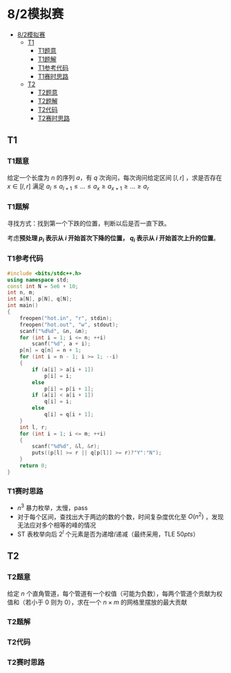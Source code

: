 # 8/2模拟赛

- [8/2模拟赛](#82模拟赛)
  - [T1](#t1)
    - [T1题意](#t1题意)
    - [T1题解](#t1题解)
    - [T1参考代码](#t1参考代码)
    - [T1赛时思路](#t1赛时思路)
  - [T2](#t2)
    - [T2题意](#t2题意)
    - [T2题解](#t2题解)
    - [T2代码](#t2代码)
    - [T2赛时思路](#t2赛时思路)

## T1

### T1题意

给定一个长度为 $n$ 的序列 $a$，有 $q$ 次询问，每次询问给定区间 $[l, r]$ ，求是否存在 $x \in [l, r]$ 满足 $a_l \le a_{l + 1} \le ... \le a_x \ge a_{x + 1} \ge ... \ge a_r$

### T1题解

寻找方式：找到第一个下跌的位置，判断以后是否一直下跌。

考虑**预处理 $p_i$ 表示从 $i$ 开始首次下降的位置， $q_i$ 表示从 $i$ 开始首次上升的位置**。

### T1参考代码

```cpp
#include <bits/stdc++.h>
using namespace std;
const int N = 5e6 + 10;
int n, m;
int a[N], p[N], q[N];
int main()
{
    freopen("hot.in", "r", stdin);
    freopen("hot.out", "w", stdout);
    scanf("%d%d", &n, &m);
    for (int i = 1; i <= n; ++i)
        scanf("%d", a + i);
    p[n] = q[n] = n + 1;
    for (int i = n - 1; i >= 1; --i)
    {
        if (a[i] > a[i + 1])
            p[i] = i;
        else
            p[i] = p[i + 1];
        if (a[i] < a[i + 1])
            q[i] = i;
        else
            q[i] = q[i + 1];
    }
    int l, r;
    for (int i = 1; i <= m; ++i)
    {
        scanf("%d%d", &l, &r);
        puts((p[l] >= r || q[p[l]] >= r)?"Y":"N");
    }
    return 0;
}
```

### T1赛时思路

- $n^3$ 暴力枚举，太慢，pass
- 对于每个区间，查找出大于两边的数的个数，时间复杂度优化至 $O(n^2)$ ，发现无法应对多个相等的峰的情况
- ST 表枚举向后 $2^l$ 个元素是否为递增/递减（最终采用，TLE $50pts$）

## T2

### T2题意

给定 $n$ 个直角管道，每个管道有一个权值（可能为负数），每两个管道个贡献为权值和（若小于 $0$ 则为 $0$），求在一个 $n \times m$ 的网格里摆放的最大贡献

### T2题解

### T2代码

### T2赛时思路
